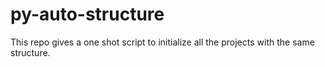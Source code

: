 # py-auto-structure
This repo gives a one shot script to initialize all the projects with the same structure.
